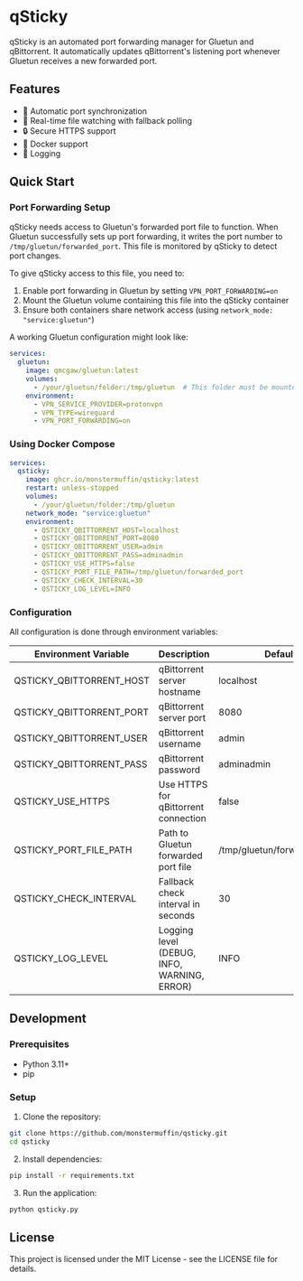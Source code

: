# qSticky
qSticky is an automated port forwarding manager for Gluetun and qBittorrent. It automatically updates qBittorrent's listening port whenever Gluetun receives a new forwarded port.

## Features
- 🔄 Automatic port synchronization
- 👀 Real-time file watching with fallback polling
- 🔒 Secure HTTPS support
- 🐳 Docker support
- 📝 Logging

## Quick Start

### Port Forwarding Setup

qSticky needs access to Gluetun's forwarded port file to function. When Gluetun successfully sets up port forwarding, it writes the port number to `/tmp/gluetun/forwarded_port`. This file is monitored by qSticky to detect port changes.

To give qSticky access to this file, you need to:
1. Enable port forwarding in Gluetun by setting `VPN_PORT_FORWARDING=on`
2. Mount the Gluetun volume containing this file into the qSticky container
3. Ensure both containers share network access (using `network_mode: "service:gluetun"`)

A working Gluetun configuration might look like:
```yaml
services:
  gluetun:
    image: qmcgaw/gluetun:latest
    volumes:
      - /your/gluetun/folder:/tmp/gluetun  # This folder must be mounted in qSticky
    environment:
      - VPN_SERVICE_PROVIDER=protonvpn
      - VPN_TYPE=wireguard
      - VPN_PORT_FORWARDING=on
```

### Using Docker Compose

```yaml
services:
  qsticky:
    image: ghcr.io/monstermuffin/qsticky:latest
    restart: unless-stopped
    volumes:
      - /your/gluetun/folder:/tmp/gluetun
    network_mode: "service:gluetun"
    environment:
      - QSTICKY_QBITTORRENT_HOST=localhost
      - QSTICKY_QBITTORRENT_PORT=8080
      - QSTICKY_QBITTORRENT_USER=admin
      - QSTICKY_QBITTORRENT_PASS=adminadmin
      - QSTICKY_USE_HTTPS=false
      - QSTICKY_PORT_FILE_PATH=/tmp/gluetun/forwarded_port
      - QSTICKY_CHECK_INTERVAL=30
      - QSTICKY_LOG_LEVEL=INFO
```

### Configuration

All configuration is done through environment variables:

| Environment Variable | Description | Default |
|---------------------|-------------|---------|
| QSTICKY_QBITTORRENT_HOST | qBittorrent server hostname | localhost |
| QSTICKY_QBITTORRENT_PORT | qBittorrent server port | 8080 |
| QSTICKY_QBITTORRENT_USER | qBittorrent username | admin |
| QSTICKY_QBITTORRENT_PASS | qBittorrent password | adminadmin |
| QSTICKY_USE_HTTPS | Use HTTPS for qBittorrent connection | false |
| QSTICKY_PORT_FILE_PATH | Path to Gluetun forwarded port file | /tmp/gluetun/forwarded_port |
| QSTICKY_CHECK_INTERVAL | Fallback check interval in seconds | 30 |
| QSTICKY_LOG_LEVEL | Logging level (DEBUG, INFO, WARNING, ERROR) | INFO |

## Development

### Prerequisites
- Python 3.11+
- pip

### Setup

1. Clone the repository:
```bash
git clone https://github.com/monstermuffin/qsticky.git
cd qsticky
```

2. Install dependencies:
```bash
pip install -r requirements.txt
```

3. Run the application:
```bash
python qsticky.py
```

## License

This project is licensed under the MIT License - see the LICENSE file for details.